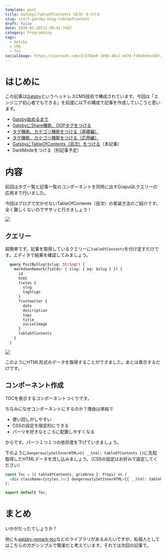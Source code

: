 ```yaml
---
template: post
title: GatsbyにTableOfContents（目次）をつける
slug: start-gatsby-blog-tableofcontent
draft: false
date: 2020-05-28T22:30:41.748Z
category: Programming
tags:
  - Gatsby
  - CMS
  - Toc
socialImage: https://ucarecdn.com/1c3706e0-1090-48c1-ad74-f10e9cbce307/
---
```

# はじめに

この記事は[Gatsby](https://www.gatsbyjs.org/)というヘッドレスCMS技術で構成されています。今回は「エンジニア初心者でもできる」を前提に以下の構成で記事を作成していこうと思います。

* [Gatsby始めるまで](https://tech-blog.yoshikiohashi.dev/posts/start-gatsby-blog/)
* [GatsbyにShare機能、OGPタグをつける](https://tech-blog.yoshikiohashi.dev/posts/start-gatsby-blog-share/)
* [タグ機能、カテゴリ機能をつける（基礎編）](https://tech-blog.yoshikiohashi.dev/posts/start-gatsby-blog-add-tags)
* [タグ機能、カテゴリ機能をつける（応用編）](https://tech-blog.yoshikiohashi.dev/posts/start-gatsby-blog-add-tags-application)
* [GatsbyにTableOfContents（目次）をつける](https://tech-blog.yoshikiohashi.dev/posts/start-gatsby-blog-tableofcontent)（本記事）
* DarkModeをつける（別記事予定）

# 内容

前回はタグ一覧と記事一覧のコンポーネントを同時に出すGrapuQLクエリーの応用まで行いました。

今回はブログで欠かせないTableOfContents（目次）の実装方法のご紹介です。全く難しくないのでササッと行きましょう！

![](https://ucarecdn.com/94b024f1-760a-471c-875c-0ba1f4a2ed71/)

## クエリー

超簡単です。記事を取得しているクエリーに`tableOfContents`を付け足すだけです。エディタで結果を確認してみましょう。

```graphql
  query PostBySlug($slug: String!) {
    markdownRemark(fields: { slug: { eq: $slug } }) {
      id
      html
      fields {
        slug
        tagSlugs
      }
      frontmatter {
        date
        description
        tags
        title
        socialImage
      }
      tableOfContents
    }
  }
```

![](https://ucarecdn.com/d9fbac98-d126-4772-a731-dfb1b217cc57/)

このようにHTML形式のデータを取得することができました。あとは表示するだけです。

## コンポーネント作成

TOCを表示するコンポーネントつくりです。

ちなみになぜコンポーネントにするのか？理由は単純で

- 使い回しがしやすい
- CSSの設定を限定的にできる
- パーツを好きなところに配置しやすくなる

からです。パーツ１つ１つの依存度を下げていきましょう。

下のように`dangerouslySetInnerHTML={{ __html: tableOfContents }}`に先程取得したHTMLデータを流し込みましょう。（CSSの設定はお好みで設定してください）

```js
const Toc = ({ tableOfContents, gridArea }: Props) => (
  <div className={styles.toc} dangerouslySetInnerHTML={{ __html: tableOfContents }} style={gridArea} />
);

export default Toc;
```

# まとめ

いかがだったでしょうか？

他にも[gatsby-remark-toc](https://github.com/DSchau/gatsby-remark-toc)などのライブラリがあるみたいですが、私個人としてはこちらの方がシンプルで簡潔だと考えています。それでは次回の記事で。